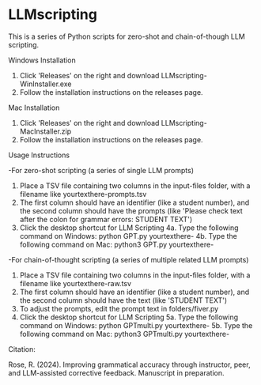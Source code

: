 # LLMscripting
This is a series of Python scripts for zero-shot and chain-of-though LLM scripting.

Windows Installation

1. Click 'Releases' on the right and download LLMscripting-WinInstaller.exe
2. Follow the installation instructions on the releases page.

Mac Installation 

1. Click 'Releases' on the right and download LLMscripting-MacInstaller.zip
2. Follow the installation instructions on the releases page.

Usage Instructions

-For zero-shot scripting (a series of single LLM prompts)

1. Place a TSV file containing two columns in the input-files folder, with a filename like yourtexthere-prompts.tsv
2. The first column should have an identifier (like a student number), and the second column should have the prompts (like 'Please check text after the colon for grammar errors: STUDENT TEXT')
3. Click the desktop shortcut for LLM Scripting
4a. Type the following command on Windows: python GPT.py yourtexthere-
4b. Type the following command on Mac: python3 GPT.py yourtexthere-

-For chain-of-thought scripting (a series of multiple related LLM prompts)

1. Place a TSV file containing two columns in the input-files folder, with a filename like yourtexthere-raw.tsv
2. The first column should have an identifier (like a student number), and the second column should have the text (like 'STUDENT TEXT')
3. To adjust the prompts, edit the prompt text in folders/fiver.py
4. Click the desktop shortcut for LLM Scripting
5a. Type the following command on Windows: python GPTmulti.py yourtexthere-
5b. Type the following command on Mac: python3 GPTmulti.py yourtexthere-


Citation:

Rose, R. (2024). Improving grammatical accuracy through instructor, peer, and LLM-assisted corrective feedback. Manuscript in preparation.

